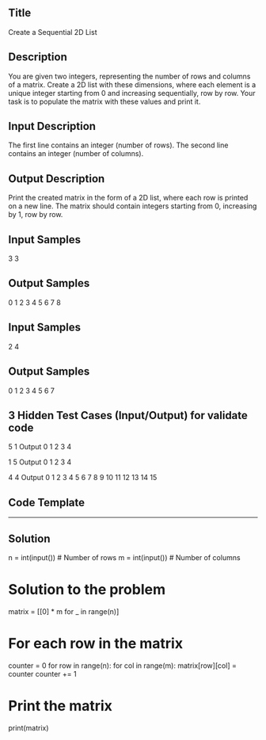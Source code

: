 ## Title
Create a Sequential 2D List

## Description
You are given two integers, representing the number of rows and columns of a matrix. 
Create a 2D list with these dimensions, where each element is a unique integer starting from 0 and increasing 
sequentially, row by row.
Your task is to populate the matrix with these values and print it.

## Input Description
The first line contains an integer (number of rows).
The second line contains an integer (number of columns).

## Output Description
Print the created matrix in the form of a 2D list, where each row is printed on a new line. 
The matrix should contain integers starting from 0, increasing by 1, row by row.

## Input Samples
3
3

## Output Samples
0 1 2
3 4 5
6 7 8


## Input Samples
2
4

## Output Samples
0 1 2 3
4 5 6 7


## 3 Hidden Test Cases (Input/Output) for validate code
5
1
Output
0
1
2
3
4


1
5
Output
0 1 2 3 4

4
4
Output
0 1 2 3
4 5 6 7
8 9 10 11
12 13 14 15

## Code Template
---------

## Solution

n = int(input())  # Number of rows
m = int(input())  # Number of columns

# Solution to the problem
matrix = [[0] * m for _ in range(n)]

# For each row in the matrix
counter = 0
for row in range(n):
    for col in range(m):
        matrix[row][col] = counter
        counter += 1

# Print the matrix
print(matrix)